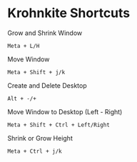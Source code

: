 # Krohnkite Shortcuts

Grow and Shrink Window

```
Meta + L/H
```

Move Window 

```
Meta + Shift + j/k
```

Create and Delete Desktop

```
Alt + -/+
```

Move Window to Desktop (Left - Right)

```
Meta + Shift + Ctrl + Left/Right
```

Shrink or Grow Height
```
Meta + Ctrl + j/k
```
